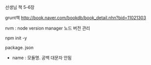 선생님 책 5-6장

grunt책 http://book.naver.com/bookdb/book_detail.nhn?bid=11021303

nvm : node version manager 노드 버전 관리

npm init -y

package. json 
- name : 모듈명. 공백 대문자 안됨
